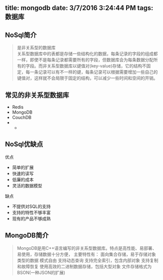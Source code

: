 title: mongodb
date: 3/7/2016 3:24:44 PM 
tags: 数据库
---

## NoSql简介 ##

> 是非关系型的数据库  
> 关系型数据库中的表都是存储一些结构化的数据，每条记录的字段的组成都一样，即使不是每条记录都需要所有的字段，但数据库会为每条数据分配所有的字段。而非关系型数据库以键值对(key-value)存储，它的结构不固定，每一条记录可以有不一样的键，每条记录可以根据需要增加一些自己的键值对，这样就不会局限于固定的结构，可以减少一些时间和空间的开销。 


## 常见的非关系型数据库 ##

 - Redis 
 - MongoDB
 - CouchDB 
 - -

## NoSql优缺点 ##

优点

 - 简单的扩展
 - 快速的读写
 - 低廉的成本
 - 灵活的数据模型

缺点

 - 不提供对SQL的支持
 - 支持的特性不够丰富
 - 现有的产品不够成熟

## MongoDB简介 ##

> MongoDB是用C++语言编写的非关系型数据库。特点是高性能、易部署、易使用，存储数据十分方便，
> 主要特性有：
> 面向集合存储，易于存储对象类型的数据
> 模式自由
> 支持动态查询
> 支持完全索引，包含内部对象
> 支持复制和故障恢复
> 使用高效的二进制数据存储，包括大型对象
> 文件存储格式为BSON(一种JSON的扩展)


